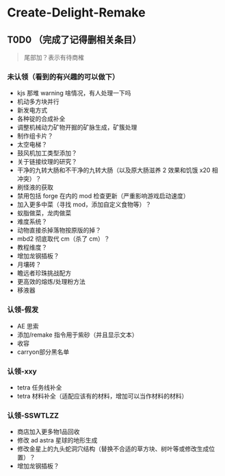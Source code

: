 # Create-Delight-Remake

## T0D0 （完成了记得删相关条目）

> 尾部加？表示有待商榷

### 未认领（看到的有兴趣的可以做下）

- kjs 那堆 warning 啥情况，有人处理一下吗
- 机动多方块并行
- 新发电方式
- 各种锭的合成补全
- 调整机械动力矿物开掘的矿脉生成，矿簇处理
- 制作组卡片？
- 太空电梯？
- 鼓风机加工类型添加？
- 关于链接纹理的研究？
- 干净的九转大肠和不干净的九转大肠（以及原大肠滋养 2 效果和饥饿 x20 相冲突）？
- 刷怪液的获取
- 禁用包括 forge 在内的 mod 检查更新（严重影响游戏启动速度）
- 加入更多中菜（寻找 mod，添加自定义食物等）？
- 蚁脂做菜，龙肉做菜
- 难度系统？
- 动物直接杀掉落物按原版的掉？
- mbd2 彻底取代 cm（杀了 cm）？
- 教程维度？
- 增加龙钢插板？
- 月壤砖？
- 瞻远者珍珠挑战配方
- 更高效的熔炼/处理粉方法
- 移液器

### 认领-假发

- AE 思索
- 添加/remake 指令用于紫砂（并且显示文本）
- 收容
- carryon部分黑名单

### 认领-xxy

- tetra 任务线补全
- tetra 材料补全（适配应该有的材料，增加可以当作材料的材料）

### 认领-SSWTLZZ

- 商店加入更多物1品回收
- 修改 ad astra 星球的地形生成
- 修改金星上的九头蛇洞穴结构（替换不合适的草方块、树叶等或修改生成位置）？
- 增加龙钢插板？
